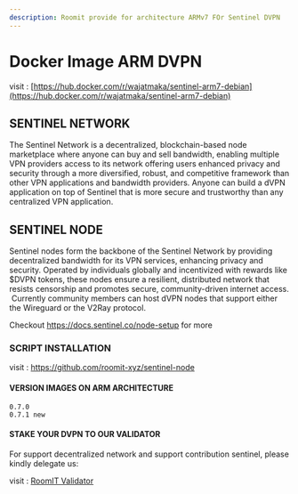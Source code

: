 ```yaml
---
description: Roomit provide for architecture ARMv7 FOr Sentinel DVPN
---
```


# Docker Image ARM DVPN

visit : [https://hub.docker.com/r/wajatmaka/sentinel-arm7-debian](https://hub.docker.com/r/wajatmaka/sentinel-arm7-debian)

## SENTINEL NETWORK

The Sentinel Network is a decentralized, blockchain-based node marketplace where anyone can buy and sell bandwidth, enabling multiple VPN providers access to its network offering users enhanced privacy and security through a more diversified, robust, and competitive framework than other VPN applications and bandwidth providers. Anyone can build a dVPN application on top of Sentinel that is more secure and trustworthy than any centralized VPN application.

## SENTINEL NODE

Sentinel nodes form the backbone of the Sentinel Network by providing decentralized bandwidth for its VPN services, enhancing privacy and security. Operated by individuals globally and incentivized with rewards like $DVPN tokens, these nodes ensure a resilient, distributed network that resists censorship and promotes secure, community-driven internet access. ‍ Currently community members can host dVPN nodes that support either the Wireguard or the V2Ray protocol.

Checkout https://docs.sentinel.co/node-setup for more

### SCRIPT INSTALLATION

visit : https://github.com/roomit-xyz/sentinel-node

#### VERSION IMAGES ON ARM ARCHITECTURE

```
0.7.0
0.7.1 new
```

#### STAKE YOUR DVPN TO OUR VALIDATOR

For support decentralized network and support contribution sentinel, please kindly delegate us:

visit : [RoomIT Validator](https://explorer.tendermint.roomit.xyz/sentinel-mainnet/staking/sentvaloper1pyn04fth38t9tvpa3fvfnn4xng06zsymthu6ua)
